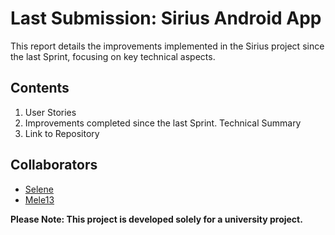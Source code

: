# Last Submission: Sirius Android App
This report details the improvements implemented in the Sirius project since the last Sprint, focusing on key technical aspects.

## Contents
1. User Stories
2. Improvements completed since the last Sprint. Technical Summary
3. Link to Repository

## Collaborators
- [Selene](https://github.com/SeleneGonzalezCurbelo)
- [Mele13](https://github.com/mele13)

**Please Note: This project is developed solely for a university project.**
